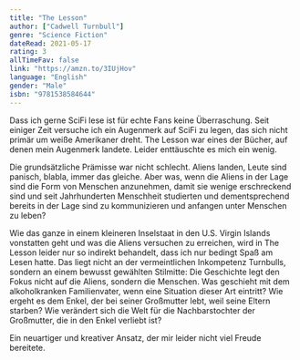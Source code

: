 ```yaml
---
title: "The Lesson"
author: ["Cadwell Turnbull"]
genre: "Science Fiction"
dateRead: 2021-05-17
rating: 3
allTimeFav: false
link: "https://amzn.to/3IUjHov"
language: "English"
gender: "Male"
isbn: "9781538584644"
---
```


Dass ich gerne SciFi lese ist für echte Fans keine Überraschung. Seit einiger Zeit versuche ich ein Augenmerk auf SciFi zu legen, das sich nicht primär um weiße Amerikaner dreht. The Lesson war eines der Bücher, auf denen mein Augenmerk landete. Leider enttäuschte es mich ein wenig.

Die grundsätzliche Prämisse war nicht schlecht. Aliens landen, Leute sind panisch, blabla, immer das gleiche. Aber was, wenn die Aliens in der Lage sind die Form von Menschen anzunehmen, damit sie wenige erschreckend sind und seit Jahrhunderten Menschheit studierten und dementsprechend bereits in der Lage sind zu kommunizieren und anfangen unter Menschen zu leben?

Wie das ganze in einem kleineren Inselstaat in den U.S. Virgin Islands vonstatten geht und was die Aliens versuchen zu erreichen, wird in The Lesson leider nur so indirekt behandelt, dass ich nur bedingt Spaß am Lesen hatte. Das liegt nicht an der vermeintlichen Inkompetenz Turnbulls, sondern an einem bewusst gewählten Stilmitte: Die Geschichte legt den Fokus nicht auf die Aliens, sondern die Menschen. Was geschieht mit dem alkoholkranken Familienvater, wenn eine Situation dieser Art eintritt? Wie ergeht es dem Enkel, der bei seiner Großmutter lebt, weil seine Eltern starben? Wie verändert sich die Welt für die Nachbarstochter der Großmutter, die in den Enkel verliebt ist?

Ein neuartiger und kreativer Ansatz, der mir leider nicht viel Freude bereitete.
